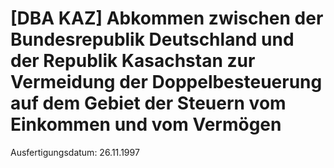 # [DBA KAZ] Abkommen zwischen der Bundesrepublik Deutschland und der Republik Kasachstan zur Vermeidung der Doppelbesteuerung auf dem Gebiet der Steuern vom Einkommen und vom Vermögen

Ausfertigungsdatum: 26.11.1997

 